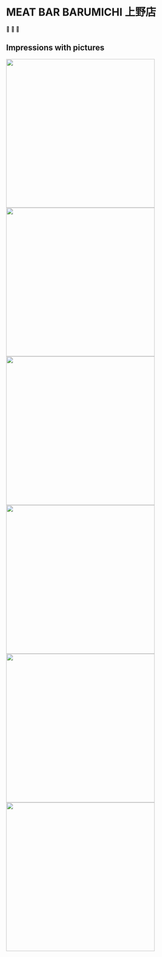 # MEAT BAR BARUMICHI 上野店
:meat_on_bone: :beers: :page_facing_up:

## Impressions with pictures  

<img src="https://scontent.cdninstagram.com/t51.2885-15/e35/17663737_235476276918676_6851364386431303680_n.jpg" width="400">

<img src="https://scontent.cdninstagram.com/t51.2885-15/e35/17495158_191929337978810_262734466735144960_n.jpg" width="400">

<img src="https://scontent.cdninstagram.com/t51.2885-15/e35/17663314_440976989568399_4087639968967557120_n.jpg" width="400">

<img src="https://scontent.cdninstagram.com/t51.2885-15/e35/17663325_1305184436202116_3695310864144924672_n.jpg" width="400">

<img src="https://scontent.cdninstagram.com/t51.2885-15/e35/17663202_1329539383792573_3446657031077888000_n.jpg" width="400">

<img src="https://scontent.cdninstagram.com/t51.2885-15/e35/17661983_596888447177641_1773148463282782208_n.jpg" width="400">
